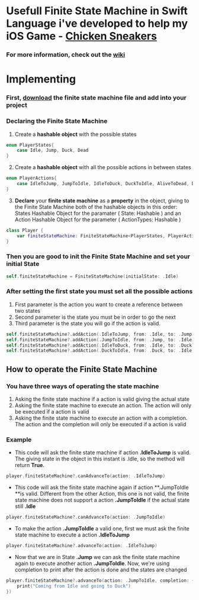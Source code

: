 # Usefull Finite State Machine in Swift Language i've developed to help my iOS Game - [Chicken Sneakers](https://itunes.apple.com/br/app/chicken-sneakers/id1322624270?mt=8)
### For more information, check out the [wiki](https://github.com/krevi27/FiniteStateMachine/wiki)

# Implementing
### First, [download](https://github.com/krevi27/FiniteStateMachine/blob/master/FiniteStateMachine.swift) the finite state machine file and add into your project
### Declaring the Finite State Machine

1. Create a **hashable object** with the possible states

```swift
enum PlayerStates{
    case Idle, Jump, Duck, Dead
}
```
2. Create a **hashable object** with all the possible actions in between states
```swift
enum PlayerActions{
    case IdleToJump, JumpToIdle, IdleToDuck, DuckToIdle, AliveToDead, DeadToIdle
}
```
3. **Declare** your **finite state machine** as a **property** in the object, giving to the Finite State Machine both of the hashable objects in this order: States Hashable Object for the paramater ( State: Hashable ) and an Action Hashable Object for the parameter ( ActionTypes: Hashable )
```swift
class Player {
    var finiteStateMachine: FiniteStateMachine<PlayerStates, PlayerActions>?
}
```
### Then you are good to **init** the Finite State Machine and **set** your initial State 
```swift
self.finiteStateMachine = FiniteStateMachine(initialState: .Idle)
```
### After setting the first state you must set all the possible actions 
1. First parameter is the action you want to create a reference between two states
2. Second parameter is the state you must be in order to go the next 
3. Third parameter is the state you will go if the action is valid.
```swift
self.finiteStateMachine?.addAction(.IdleToJump, from: .Idle, to: .Jump)
self.finiteStateMachine?.addAction(.JumpToIdle, from: .Jump, to: .Idle)
self.finiteStateMachine?.addAction(.IdleToDuck, from: .Idle, to: .Duck)
self.finiteStateMachine?.addAction(.DuckToIdle, from: .Duck, to: .Idle)
```
## How to operate the Finite State Machine
### You have three ways of operating the state machine
1. Asking the finite state machine if a action is valid giving the actual state
2. Asking the finite state machine to execute an action. The action will only be executed if a action is valid
3. Asking the finite state machine to execute an action with a completion. The action and the completion will only be executed if a action is valid

### Example
* This code will ask the finite state machine if action **.IdleToJump** is valid. The giving state in the object in this instant is .Idle, so the method will return **True**.
```swift
player.finiteStateMachine?.canAdvanceTo(action: .IdleToJump)
```
* This code will ask the finite state machine again if action **.JumpToIdle **is valid. Different from the other Action, this one is not valid, the finite state machine does not support a action **.JumpToIdle** if the actual state still **.Idle**
```swift
player.finiteStateMachine?.canAdvanceTo(action: .JumpToIdle)
```
* To make the action **.JumpToIdle** a valid one, first we must ask the finite state machine to execute a action **.IdleToJump**
```swift
player.finiteStateMachine?.advanceTo(action: .IdleToJump)
```
* Now that we are in State **.Jump** we can ask the finite state machine again to execute another action **.JumpToIdle**. Now, we're using completion to print after the action is done and the states are changed
```swift
player.finiteStateMachine?.advanceTo(action: .JumpToIdle, completion: { (old, new) in
    print("Coming from Idle and going to Duck")
})
```
